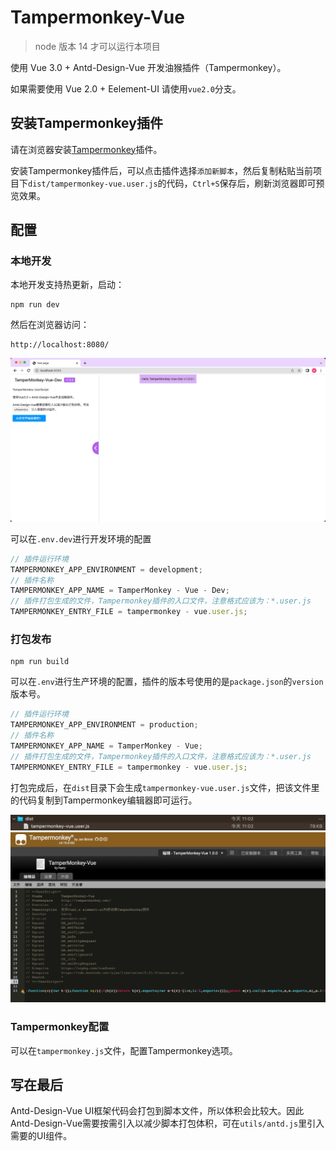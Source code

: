 # Tampermonkey-Vue

> node 版本 14 才可以运行本项目

使用 Vue 3.0 + Antd-Design-Vue 开发油猴插件（Tampermonkey）。

如果需要使用 Vue 2.0 + Eelement-UI 请使用`vue2.0`分支。

## 安装Tampermonkey插件

请在浏览器安装[Tampermonkey](https://tampermonkey.net/)插件。

安装Tampermonkey插件后，可以点击插件选择`添加新脚本`，然后复制粘贴当前项目下`dist/tampermonkey-vue.user.js`的代码，`Ctrl+S`保存后，刷新浏览器即可预览效果。

## 配置

### 本地开发

本地开发支持热更新，启动：

```
npm run dev
```

然后在浏览器访问：

```
http://localhost:8080/
```

![web dev preview](./docs/web_dev_preview.png)

可以在`.env.dev`进行开发环境的配置

```js
// 插件运行环境
TAMPERMONKEY_APP_ENVIRONMENT = development;
// 插件名称
TAMPERMONKEY_APP_NAME = TamperMonkey - Vue - Dev;
// 插件打包生成的文件，Tampermonkey插件的入口文件，注意格式应该为：*.user.js
TAMPERMONKEY_ENTRY_FILE = tampermonkey - vue.user.js;
```

### 打包发布

```
npm run build
```

可以在`.env`进行生产环境的配置，插件的版本号使用的是`package.json`的`version`版本号。

```js
// 插件运行环境
TAMPERMONKEY_APP_ENVIRONMENT = production;
// 插件名称
TAMPERMONKEY_APP_NAME = TamperMonkey - Vue;
// 插件打包生成的文件，Tampermonkey插件的入口文件，注意格式应该为：*.user.js
TAMPERMONKEY_ENTRY_FILE = tampermonkey - vue.user.js;
```

打包完成后，在`dist`目录下会生成`tampermonkey-vue.user.js`文件，把该文件里的代码复制到Tampermonkey编辑器即可运行。

![build script](./docs/build_script.png)
![tempermonkey editor](./docs/tempermonkey_editor.png)

### Tampermonkey配置

可以在`tampermonkey.js`文件，配置Tampermonkey选项。

## 写在最后

Antd-Design-Vue UI框架代码会打包到脚本文件，所以体积会比较大。因此Antd-Design-Vue需要按需引入以减少脚本打包体积，可在`utils/antd.js`里引入需要的UI组件。
